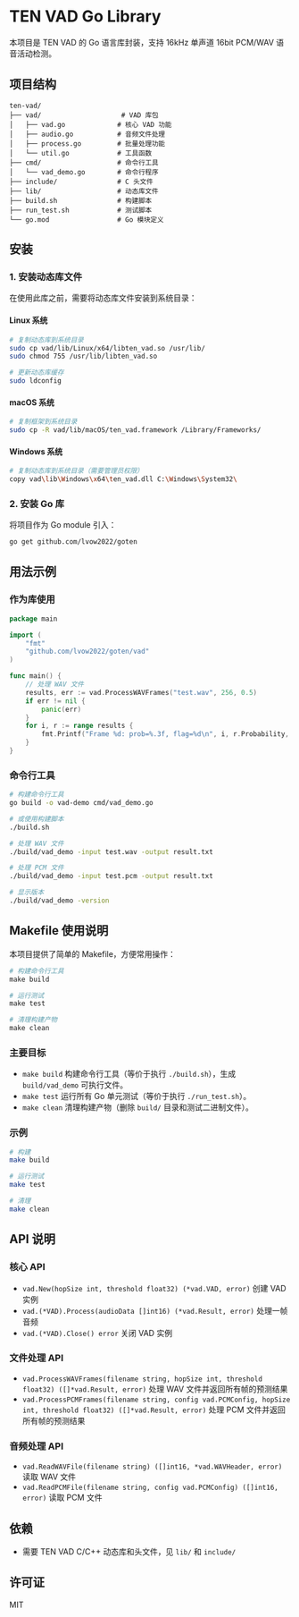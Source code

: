 # TEN VAD Go Library

本项目是 TEN VAD 的 Go 语言库封装，支持 16kHz 单声道 16bit PCM/WAV 语音活动检测。

## 项目结构

```
ten-vad/
├── vad/                    # VAD 库包
│   ├── vad.go             # 核心 VAD 功能
│   ├── audio.go           # 音频文件处理
│   ├── process.go         # 批量处理功能
│   └── util.go            # 工具函数
├── cmd/                   # 命令行工具
│   └── vad_demo.go        # 命令行程序
├── include/               # C 头文件
├── lib/                   # 动态库文件
├── build.sh               # 构建脚本
├── run_test.sh            # 测试脚本
└── go.mod                 # Go 模块定义
```

## 安装

### 1. 安装动态库文件

在使用此库之前，需要将动态库文件安装到系统目录：

#### Linux 系统
```bash
# 复制动态库到系统目录
sudo cp vad/lib/Linux/x64/libten_vad.so /usr/lib/
sudo chmod 755 /usr/lib/libten_vad.so

# 更新动态库缓存
sudo ldconfig
```

#### macOS 系统
```bash
# 复制框架到系统目录
sudo cp -R vad/lib/macOS/ten_vad.framework /Library/Frameworks/
```

#### Windows 系统
```bash
# 复制动态库到系统目录（需要管理员权限）
copy vad\lib\Windows\x64\ten_vad.dll C:\Windows\System32\
```

### 2. 安装 Go 库

将项目作为 Go module 引入：

```bash
go get github.com/lvow2022/goten
```

## 用法示例

### 作为库使用

```go
package main

import (
    "fmt"
    "github.com/lvow2022/goten/vad"
)

func main() {
    // 处理 WAV 文件
    results, err := vad.ProcessWAVFrames("test.wav", 256, 0.5)
    if err != nil {
        panic(err)
    }
    for i, r := range results {
        fmt.Printf("Frame %d: prob=%.3f, flag=%d\n", i, r.Probability, r.Flag)
    }
}
```

### 命令行工具

```bash
# 构建命令行工具
go build -o vad-demo cmd/vad_demo.go

# 或使用构建脚本
./build.sh

# 处理 WAV 文件
./build/vad_demo -input test.wav -output result.txt

# 处理 PCM 文件
./build/vad_demo -input test.pcm -output result.txt

# 显示版本
./build/vad_demo -version
```

## Makefile 使用说明

本项目提供了简单的 Makefile，方便常用操作：

```makefile
# 构建命令行工具
make build

# 运行测试
make test

# 清理构建产物
make clean
```

### 主要目标

- `make build`  构建命令行工具（等价于执行 `./build.sh`），生成 `build/vad_demo` 可执行文件。
- `make test`   运行所有 Go 单元测试（等价于执行 `./run_test.sh`）。
- `make clean`  清理构建产物（删除 `build/` 目录和测试二进制文件）。

### 示例

```bash
# 构建
make build

# 运行测试
make test

# 清理
make clean
```

## API 说明

### 核心 API

- `vad.New(hopSize int, threshold float32) (*vad.VAD, error)` 创建 VAD 实例
- `vad.(*VAD).Process(audioData []int16) (*vad.Result, error)` 处理一帧音频
- `vad.(*VAD).Close() error` 关闭 VAD 实例

### 文件处理 API

- `vad.ProcessWAVFrames(filename string, hopSize int, threshold float32) ([]*vad.Result, error)` 处理 WAV 文件并返回所有帧的预测结果
- `vad.ProcessPCMFrames(filename string, config vad.PCMConfig, hopSize int, threshold float32) ([]*vad.Result, error)` 处理 PCM 文件并返回所有帧的预测结果

### 音频处理 API

- `vad.ReadWAVFile(filename string) ([]int16, *vad.WAVHeader, error)` 读取 WAV 文件
- `vad.ReadPCMFile(filename string, config vad.PCMConfig) ([]int16, error)` 读取 PCM 文件

## 依赖

- 需要 TEN VAD C/C++ 动态库和头文件，见 `lib/` 和 `include/`

## 许可证

MIT 